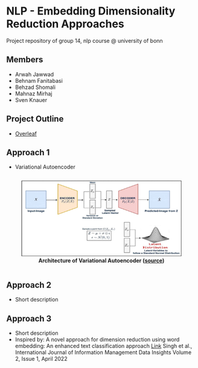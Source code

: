 # NLP - Embedding Dimensionality Reduction Approaches
Project repository of group 14, nlp course @ university of bonn

## Members
- Arwah Jawwad
- Behnam Fanitabasi
- Behzad Shomali
- Mahnaz Mirhaj
- Sven Knauer

## Project Outline
- [Overleaf](https://www.overleaf.com/project/64600af61701ca4ed47115be)

## Approach 1
- Variational Autoencoder
  
<div style="display: flex; justify-content: center; align-items: center;">
  <figure style="text-align: center;">
    <img src="/Approach%201/vae.jpg" alt="VAE Architecture" width="600px" height="200px">
    <figcaption><b>Architecture of Variational Autoencoder (<a href="https://learnopencv.com/variational-autoencoder-in-tensorflow/">source</a>)</b></figcaption>
  </figure>
</div>


## Approach 2
- Short description

## Approach 3
- Short description
- Inspired by: A novel approach for dimension reduction using word embedding: An enhanced text classification approach [Link](https://www.sciencedirect.com/science/article/pii/S2667096822000052) Singh et al., International Journal of Information Management Data Insights
Volume 2, Issue 1, April 2022
